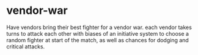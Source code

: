 # vendor-war
Have vendors bring their best fighter for a vendor war. each vendor takes turns to attack each other with biases of an initiative system to choose a random fighter at start of the match, as well as chances for dodging and critical attacks. 
